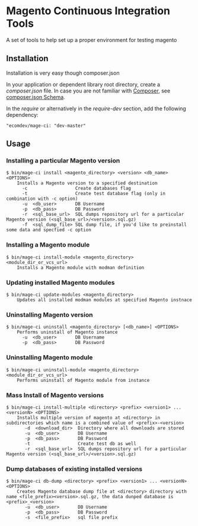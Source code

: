 Magento Continuous Integration Tools
===================================

A set of tools to help set up 
a proper environment for testing magento

Installation
------------

Installation is very easy though composer.json

In your application or dependent library root directory, create a _composer.json_ file. 
In case you are not familiar with [Composer](http://getcomposer.org/), see [composer.json Schema](http://getcomposer.org/doc/04-schema.md).

In the _require_ or alternatively in the _require-dev_ section, add the following dependency:

    "ecomdev/mage-ci: "dev-master"

Usage
-----

### Installing a particular Magento version
    $ bin/mage-ci install <magento_directory> <version> <db_name> <OPTIONS>
        Installs a Magento version to a specified destination
          -c                  Create databases flag
          -t                  Create test database flag (only in combination with -c option)
          -u  <db_user>       DB Username
          -p  <db_pass>       DB Password
          -r  <sql_base_url>  SQL dumps repository url for a particular Magento version (<sql_base_url>/<version>.sql.gz)
          -f  <sql_dump_file> SQL dump file, if you'd like to preinstall some data and specfied -c option

### Installing a Magento module
    $ bin/mage-ci install-module <magento_directory> <module_dir_or_vcs_url>
        Installs a Magento module with modman definition 

### Updating installed Magento modules
    $ bin/mage-ci update-modules <magento_directory>
        Updates all installed modman modules at specified Magento instnace 

### Uninstalling Magento version
    $ bin/mage-ci uninstall <magento_directory> [<db_name>] <OPTIONS>
        Performs uninstall of Magento instance
          -u  <db_user>       DB Username
          -p  <db_pass>       DB Password

### Uninstalling Magento module
    $ bin/mage-ci uninstall-module <magento_directory> <module_dir_or_vcs_url>
        Performs uninstall of Magento module from instance

### Mass Install of Magento versions  
    $ bin/mage-ci install-multiple <directory> <prefix> <version1> ... <versionN> <OPTIONS>
        Installs multiple version of magento at <directory> in subdirectories which name is a combined value of <prefix>-<version> 
           -d  <download_dir>  Directory where all downloads are stored
           -u  <db_user>       DB Username
           -p  <db_pass>       DB Password
           -t                  Create test db as well
           -r  <sql_base_url>  SQL dumps repository url for a particular Magento version (<sql_base_url>/<version>.sql.gz)

### Dump databases of existing installed versions
    $ bin/mage-ci db-dump <directory> <prefix> <version1> ... <versionN> <OPTIONS>
        Creates Magento database dump file at <directory> directory with name <file_prefix><version>.sql.gz, the data dunped database is <prefix>_<version>
           -u  <db_user>       DB Username
           -p  <db_pass>       DB Password
           -s  <file_prefix>   sql file prefix
